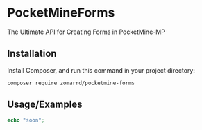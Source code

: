 
# PocketMineForms

The Ultimate API for Creating Forms in PocketMine-MP


## Installation

Install Composer, and run this command in your project directory:

```sh
composer require zomarrd/pocketmine-forms
```

## Usage/Examples

```php
echo "soon";
```
